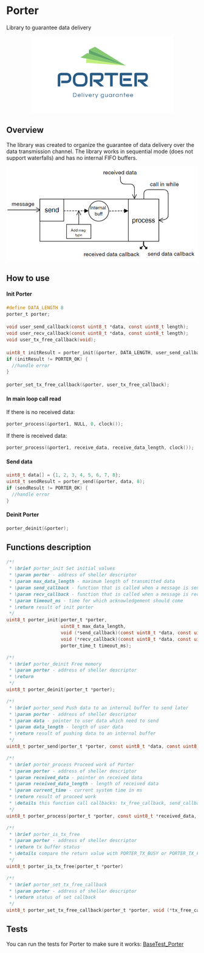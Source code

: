# Porter
Library to guarantee data delivery

<p align="center">
  <img src="logo.PNG">
</p>

## Overview
The library was created to organize the guarantee of data delivery over the data transmission channel. The library works in sequential mode (does not support waterfalls) and has no internal FIFO buffers.
<p align="center">
  <img src="Schemes/Schema1.PNG">
</p>

## How to use
#### Init Porter
```c
#define DATA_LENGTH 8
porter_t porter;

void user_send_callback(const uint8_t *data, const uint8_t length);
void user_recv_callback(const uint8_t *data, const uint8_t length);
void user_tx_free_callback(void);

uint8_t initResult = porter_init(&porter, DATA_LENGTH, user_send_callback, user_recv_callback, 100);
if (initResult != PORTER_OK) {
  //handle error
}

porter_set_tx_free_callback(&porter, user_tx_free_callback);
```

#### In main loop call read
If there is no received data:
```c
porter_process(&porter1, NULL, 0, clock());
```
If there is received data:
```c
porter_process(&porter1, receive_data, receive_data_length, clock());
```

#### Send data
```c
uint8_t data[] = {1, 2, 3, 4, 5, 6, 7, 8};
uint8_t sendResult = porter_send(&porter, data, 8);
if (sendResult != PORTER_OK) {
  //handle error
}
```

#### Deinit Porter
```c
porter_deinit(&porter);
```

## Functions description
```c
/*!
 * \brief porter_init Set initial values
 * \param porter - address of sheller descriptor
 * \param max_data_length - maximum length of transmitted data
 * \param send_callback - function that is called when a message is sent
 * \param recv_callback - function that is called when a message is received
 * \param timeout_ms - time for which acknowledgement should come
 * \return result of init porter
 */
uint8_t porter_init(porter_t *porter,
                    uint8_t max_data_length,
                    void (*send_callback)(const uint8_t *data, const uint8_t data_length),
                    void (*recv_callback)(const uint8_t *data, const uint8_t data_length),
                    porter_time_t timeout_ms);
```

```c
/*!
 * \brief porter_deinit Free memory
 * \param porter - address of sheller descriptor
 * \return
 */
uint8_t porter_deinit(porter_t *porter);
```

```c
/*!
 * \brief porter_send Push data to an internal buffer to send later
 * \param porter - address of sheller descriptor
 * \param data - pointer to user data which need to send
 * \param data_length - length of user data
 * \return result of pushing data to an internal buffer
 */
uint8_t porter_send(porter_t *porter, const uint8_t *data, const uint8_t data_length)
```

```c
/*!
 * \brief porter_process Proceed work of Porter
 * \param porter - address of sheller descriptor
 * \param received_data - pointer on received data
 * \param received_data_length - length of received data
 * \param current_time - current system time in ms
 * \return result of proceed work
 * \details this function call callbacks: tx_free_callback, send_callback, recv_callback
 */
uint8_t porter_process(porter_t *porter, const uint8_t *received_data, const uint8_t received_data_length, porter_time_t current_time)
```

```c
/*!
 * \brief porter_is_tx_free
 * \param porter - address of sheller descriptor
 * \return tx buffer status
 * \details compare the return value with PORTER_TX_BUSY or PORTER_TX_FREE
 */
uint8_t porter_is_tx_free(porter_t *porter)
```

```c
/*!
 * \brief porter_set_tx_free_callback
 * \param porter - address of sheller descriptor
 * \return status of set callback
 */
uint8_t porter_set_tx_free_callback(porter_t *porter, void (*tx_free_callback)())
```

## Tests
You can run the tests for Porter to make sure it works: [BaseTest_Porter](https://github.com/VNovytskyi/BaseTest_Porter)
